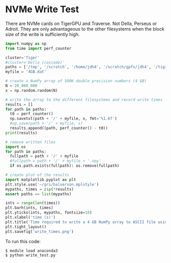 # NVMe Write Test

There are NVMe cards on TigerGPU and Traverse. Not Della, Perseus or Adroit. They are only advantageous to the other filesystems when the block size of the write is sufficiently high.

```python
import numpy as np
from time import perf_counter

cluster='Tiger'
#cluster='Della (cascade)'
paths = ['/tmp', '/scratch', '/home/jdh4', '/scratch/gpfs/jdh4', '/tigress/jdh4']
myfile = '4GB.dat'

# create a NumPy array of 500K double precision numbers (4 GB)
N = 20_000_000
x = np.random.random(N)

# write the array to the different filesystems and record write times
results = []
for path in paths:
  t0 = perf_counter()
  np.savetxt(path + '/' + myfile, x, fmt='%1.6f')
  #np.save(path + '/' + myfile, x)
  results.append((path, perf_counter() - t0))
print(results)

# remove written files
import os
for path in paths:
  fullpath = path + '/' + myfile
  #fullpath = path + '/' + myfile + '.npy'
  if os.path.exists(fullpath): os.remove(fullpath)

# create plot of the results
import matplotlib.pyplot as plt
plt.style.use('~/grs/halverson.mplstyle')
mypaths, times = zip(*results)
assert paths == list(mypaths)

ints = range(len(times))
plt.barh(ints, times)
plt.yticks(ints, mypaths, fontsize=10)
plt.xlabel('time (s)')
plt.title('Time required to write a 4 GB NumPy array to ASCII file using np.savetxt() on ' + cluster)
plt.tight_layout()
plt.savefig('write_times.png')
```

To run this code:

```
$ module load anaconda3
$ python write_test.py
```
